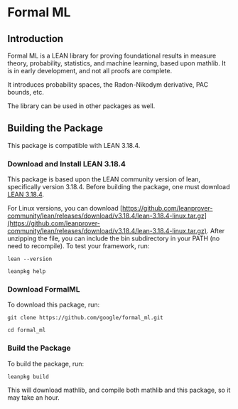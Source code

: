 # Formal ML

<!--*
freshness: { owner: 'martinz' reviewed: '2020-08-13' }
*-->

## Introduction

Formal ML is a LEAN library for proving foundational results in measure
theory, probability, statistics, and machine learning, based upon mathlib.
It is in early development, and not all proofs are complete.

It introduces probability spaces, the Radon-Nikodym derivative, PAC bounds, etc.

The library can be used in other packages as well.


## Building the Package

This package is compatible with LEAN 3.18.4.


### Download and Install LEAN 3.18.4
This package is based upon the LEAN community version of lean, specifically version
3.18.4. Before building the package, one must download [LEAN 3.18.4](https://github.com/leanprover-community/lean/releases/tag/v3.18.4).

For Linux versions, you can download [https://github.com/leanprover-community/lean/releases/download/v3.18.4/lean-3.18.4-linux.tar.gz](https://github.com/leanprover-community/lean/releases/download/v3.18.4/lean-3.18.4-linux.tar.gz). After unzipping the
file, you can include the bin subdirectory in your PATH (no need to recompile).
To test your framework, run:

`lean --version`

`leanpkg help`

### Download FormalML

To download this package, run:

`git clone https://github.com/google/formal_ml.git`

`cd formal_ml`

### Build the Package
To build the package, run:

`leanpkg build`

This will download mathlib, and compile both mathlib and this package, so it may
take an hour.
